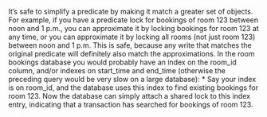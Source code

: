It’s safe to simplify a predicate by making it match a greater set of objects. For example, if you
have a predicate lock for bookings of room 123 between noon and 1 p.m., you can approximate it by
locking bookings for room 123 at any time, or you can approximate it by locking all rooms (not just
room 123) between noon and 1 p.m. This is safe, because any write that matches the original predicate
will definitely also match the approximations. In the room bookings database you would probably have an index on the room_id column, and/or
indexes on start_time and end_time (otherwise the preceding query would be very slow on a large
database): *  Say your index is on room_id, and the database uses this index to find existing bookings for
room 123. Now the database can simply attach a shared lock to this index entry, indicating that a
transaction has searched for bookings of room 123.
